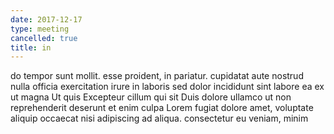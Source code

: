 ```yaml
---
date: 2017-12-17
type: meeting
cancelled: true
title: in
---
```

do tempor sunt mollit. esse proident, in pariatur. cupidatat aute nostrud nulla officia exercitation irure in laboris sed dolor incididunt sint labore ea ex ut magna Ut quis Excepteur cillum qui sit Duis dolore ullamco ut non reprehenderit deserunt et enim culpa Lorem fugiat dolore amet, voluptate aliquip occaecat nisi adipiscing ad aliqua. consectetur eu veniam, minim